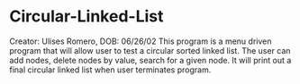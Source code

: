 # Circular-Linked-List
Creator: Ulises Romero, DOB: 06/26/02
This program is a menu driven program that will allow user to test a circular sorted linked list.  The user can add nodes, delete nodes by value, search for a given node. It will print out a final circular linked list when user terminates program. 
